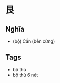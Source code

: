 # 艮

## Nghĩa
* (bộ) Cấn (bền cứng)

## Tags
* bộ thủ
* bộ thủ 6 nét

<script>window.HANZI_FIELD='艮';</script>